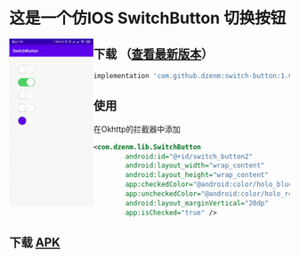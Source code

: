 # 这是一个仿IOS SwitchButton 切换按钮

<img src="picture/screenshot.gif" alt="图片替换文本" width="30%" align="left"/>


## 下载 （[查看最新版本](https://github.com/dzenm/switch-button/releases/latest)）

```groovy
implementation 'com.github.dzenm:switch-button:1.0.0'
```

## 使用
在Okhttp的拦截器中添加
```xml
<com.dzenm.lib.SwitchButton
        android:id="@+id/switch_button2"
        android:layout_width="wrap_content"
        android:layout_height="wrap_content"
        app:checkedColor="@android:color/holo_blue_bright"
        app:uncheckedColor="@android:color/holo_red_light"
        android:layout_marginVertical="20dp"
        app:isChecked="true" />
```

## 下载 [APK](/apk/app-debug.apk)
